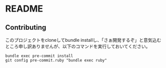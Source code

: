 # README

## Contributing
このプロジェクトをcloneしてbundle installし、「さぁ開発するぞ」と意気込むところ申し訳ありませんが、以下のコマンドを実行しておいてください。
```shell
bundle exec pre-commit install
git config pre-commit.ruby "bundle exec ruby"
```
